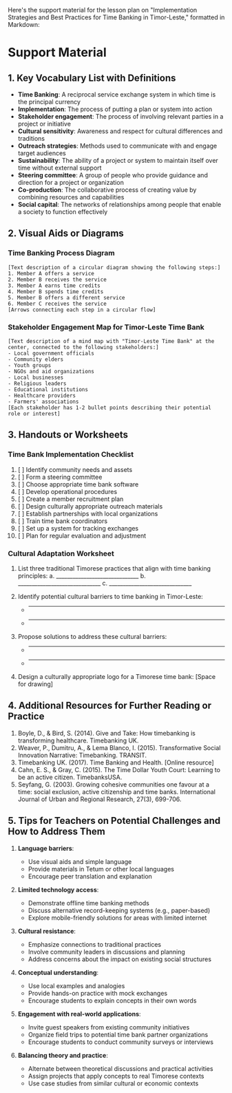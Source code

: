 Here's the support material for the lesson plan on "Implementation Strategies and Best Practices for Time Banking in Timor-Leste," formatted in Markdown:

# Support Material

## 1. Key Vocabulary List with Definitions

- **Time Banking**: A reciprocal service exchange system in which time is the principal currency
- **Implementation**: The process of putting a plan or system into action
- **Stakeholder engagement**: The process of involving relevant parties in a project or initiative
- **Cultural sensitivity**: Awareness and respect for cultural differences and traditions
- **Outreach strategies**: Methods used to communicate with and engage target audiences
- **Sustainability**: The ability of a project or system to maintain itself over time without external support
- **Steering committee**: A group of people who provide guidance and direction for a project or organization
- **Co-production**: The collaborative process of creating value by combining resources and capabilities
- **Social capital**: The networks of relationships among people that enable a society to function effectively

## 2. Visual Aids or Diagrams

### Time Banking Process Diagram

```
[Text description of a circular diagram showing the following steps:]
1. Member A offers a service
2. Member B receives the service
3. Member A earns time credits
4. Member B spends time credits
5. Member B offers a different service
6. Member C receives the service
[Arrows connecting each step in a circular flow]
```

### Stakeholder Engagement Map for Timor-Leste Time Bank

```
[Text description of a mind map with "Timor-Leste Time Bank" at the center, connected to the following stakeholders:]
- Local government officials
- Community elders
- Youth groups
- NGOs and aid organizations
- Local businesses
- Religious leaders
- Educational institutions
- Healthcare providers
- Farmers' associations
[Each stakeholder has 1-2 bullet points describing their potential role or interest]
```

## 3. Handouts or Worksheets

### Time Bank Implementation Checklist

1. [ ] Identify community needs and assets
2. [ ] Form a steering committee
3. [ ] Choose appropriate time bank software
4. [ ] Develop operational procedures
5. [ ] Create a member recruitment plan
6. [ ] Design culturally appropriate outreach materials
7. [ ] Establish partnerships with local organizations
8. [ ] Train time bank coordinators
9. [ ] Set up a system for tracking exchanges
10. [ ] Plan for regular evaluation and adjustment

### Cultural Adaptation Worksheet

1. List three traditional Timorese practices that align with time banking principles:
   a. ______________________________
   b. ______________________________
   c. ______________________________

2. Identify potential cultural barriers to time banking in Timor-Leste:
   - _____________________________________________
   - _____________________________________________

3. Propose solutions to address these cultural barriers:
   - _____________________________________________
   - _____________________________________________

4. Design a culturally appropriate logo for a Timorese time bank:
   [Space for drawing]

## 4. Additional Resources for Further Reading or Practice

1. Boyle, D., & Bird, S. (2014). Give and Take: How timebanking is transforming healthcare. Timebanking UK.
2. Weaver, P., Dumitru, A., & Lema Blanco, I. (2015). Transformative Social Innovation Narrative: Timebanking. TRANSIT.
3. Timebanking UK. (2017). Time Banking and Health. [Online resource]
4. Cahn, E. S., & Gray, C. (2015). The Time Dollar Youth Court: Learning to be an active citizen. TimebanksUSA.
5. Seyfang, G. (2003). Growing cohesive communities one favour at a time: social exclusion, active citizenship and time banks. International Journal of Urban and Regional Research, 27(3), 699-706.

## 5. Tips for Teachers on Potential Challenges and How to Address Them

1. **Language barriers**: 
   - Use visual aids and simple language
   - Provide materials in Tetum or other local languages
   - Encourage peer translation and explanation

2. **Limited technology access**:
   - Demonstrate offline time banking methods
   - Discuss alternative record-keeping systems (e.g., paper-based)
   - Explore mobile-friendly solutions for areas with limited internet

3. **Cultural resistance**:
   - Emphasize connections to traditional practices
   - Involve community leaders in discussions and planning
   - Address concerns about the impact on existing social structures

4. **Conceptual understanding**:
   - Use local examples and analogies
   - Provide hands-on practice with mock exchanges
   - Encourage students to explain concepts in their own words

5. **Engagement with real-world applications**:
   - Invite guest speakers from existing community initiatives
   - Organize field trips to potential time bank partner organizations
   - Encourage students to conduct community surveys or interviews

6. **Balancing theory and practice**:
   - Alternate between theoretical discussions and practical activities
   - Assign projects that apply concepts to real Timorese contexts
   - Use case studies from similar cultural or economic contexts